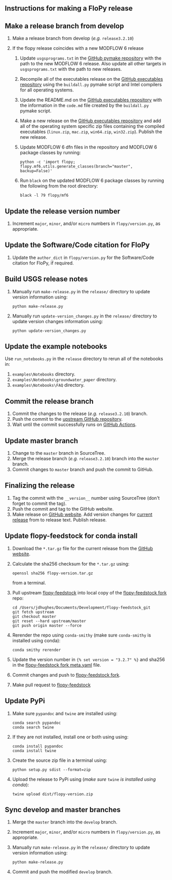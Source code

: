 Instructions for making a FloPy release
-----------------------------------------------

## Make a release branch from develop

1.  Make a release branch from develop (*e.g.* `release3.2.10`)
    
2.  If the flopy release coincides with a new MODFLOW 6 release
    
    1.  Update `usgsprograms.txt` in the [GitHub pymake repository](https://github.com/modflowpy/pymake) with the path to the new MODFLOW 6 release. Also update all other targets in `usgsprograms.txt` with the path to new releases.
    
    2.  Recompile all of the executables release on the [GitHub executables repository](https://github.com/MODFLOW-USGS/executables) using the `buildall.py` pymake script and Intel compilers for all operating systems.
    
    3.  Update the README.md on the [GitHub executables repository](https://github.com/MODFLOW-USGS/executables) with the information in the `code.md` file created by the `buildall.py` pymake script. 
    
    4.  Make a new release on the [GitHub executables repository](https://github.com/MODFLOW-USGS/executables) and add all of the operating system specific zip files containing the compiled executables (`linux.zip`, `mac.zip`, `win64.zip`, `win32.zip`). Publish the new release.
    
    5.  Update MODFLOW 6 dfn files in the repository and MODFLOW 6 package classes by running:

        ```
        python -c 'import flopy; flopy.mf6.utils.generate_classes(branch="master", backup=False)'
        ```
    5.  Run `black` on the updated MODFLOW 6 package classes by running the following from the root directory:

        ```
        black -l 79 flopy/mf6
        ```



## Update the release version number

1.  Increment `major`, `minor`, and/or `micro` numbers in `flopy/version.py`, as appropriate.


## Update the Software/Code citation for FloPy

1. Update the `author_dict` in `flopy/version.py` for the Software/Code citation for FloPy, if required.


## Build USGS release notes

1.  Manually run `make-release.py` in the `release/` directory to update version information using:

    ```
    python make-release.py
    ```

2.  Manually run `update-version_changes.py` in the `release/` directory to update version changes information using:

    ```
    python update-version_changes.py
    ```


## Update the example notebooks

Use `run_notebooks.py` in the `release` directory to rerun all of the notebooks in:

1.  `examples\Notebooks` directory.
2.  `examples\Notebooks\groundwater_paper` directory.
2.  `examples\Notebooks\FAQ` directory.


## Commit the release branch

1.  Commit the changes to the release (*e.g.* `release3.2.10`) branch.
2.  Push the commit to the [upstream GitHub repository](https://github.com/modflowpy/flopy).
3.  Wait until the commit successfully runs on [GitHub Actions](https://github.com/modflowpy/flopy/actions).


## Update master branch

1.  Change to the `master` branch in SourceTree.
2.  Merge the release branch (*e.g.* `release3.2.10`) branch into the `master` branch.
3.  Commit changes to `master` branch and push the commit to GitHub.


## Finalizing the release

1.  Tag the commit with the `__version__` number using SourceTree (don't forget to commit the tag).
2.  Push the commit and tag to the GitHub website.
3.  Make release on [GitHub website](https://github.com/modflowpy/flopy/releases). Add version changes for [current release](https://github.com/modflowpy/flopy/blob/develop/docs/version_changes.md) from to release text. Publish release.


## Update flopy-feedstock for conda install

1.  Download the `*.tar.gz` file for the current release from the [GitHub website](https://github.com/modflowpy/flopy/releases).

2.  Calculate the sha256 checksum for the `*.tar.gz` using:

    ```
    openssl sha256 flopy-version.tar.gz
    ```

    from a terminal.

3.  Pull upstream [flopy-feedstock](https://github.com/conda-forge/flopy-feedstock) into local copy of the [flopy-feedstock fork](https://github.com/jdhughes-usgs/flopy-feedstock) repo:

    ```
    cd /Users/jdhughes/Documents/Development/flopy-feedstock_git
    git fetch upstream
    git checkout master
    git reset --hard upstream/master
    git push origin master --force
    ```

4.  Rerender the repo using `conda-smithy` (make sure `conda-smithy` is installed using conda):

    ```
    conda smithy rerender
    ```

4.  Update the version number in `{% set version = "3.2.7" %}` and sha256 in the [flopy-feedstock fork meta.yaml](https://github.com/jdhughes-usgs/flopy-feedstock/blob/master/recipe/meta.yaml) file.

5.  Commit changes and push to [flopy-feedstock fork](https://github.com/jdhughes-usgs/flopy-feedstock).

6.  Make pull request to [flopy-feedstock](https://github.com/conda-forge/flopy-feedstock)


## Update PyPi

1.  Make sure `pypandoc` and `twine` are installed using:

    ```
    conda search pypandoc
    conda search twine
    ```


2.  If they are not installed, install one or both using using:


    ```
    conda install pypandoc
    conda install twine
    ```

3.  Create the source zip file in a terminal using:

    ```
    python setup.py sdist --format=zip
    ```

4.  Upload the release to PyPi using (*make sure* `twine` *is installed using conda*):

    ```
    twine upload dist/flopy-version.zip
    ```

## Sync develop and master branches

1.  Merge the `master` branch into the `develop` branch.

2.  Increment `major`, `minor`, and/or `micro` numbers in `flopy/version.py`, as appropriate.

3.  Manually run `make-release.py` in the `release/` directory to update version information using:

    ```
    python make-release.py
    ```
4.  Commit and push the modified `develop` branch.


